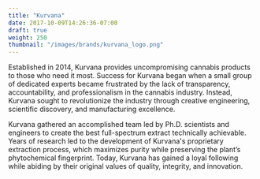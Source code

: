 ```yaml
---
title: "Kurvana"
date: 2017-10-09T14:26:36-07:00
draft: true
weight: 250
thumbnail: "/images/brands/kurvana_logo.png"
---
```

Established in 2014, Kurvana provides uncompromising cannabis products to those who need it most. Success for Kurvana began when a small group of dedicated experts became frustrated by the lack of transparency, accountability, and professionalism in the cannabis industry. Instead, Kurvana sought to revolutionize the industry through creative engineering, scientific discovery, and manufacturing excellence.

Kurvana gathered an accomplished team led by Ph.D. scientists and engineers to create the best full-spectrum extract technically achievable. Years of research led to the development of Kurvana's proprietary extraction process, which maximizes purity while preserving the plant’s phytochemical fingerprint. Today, Kurvana has gained a loyal following while abiding by their original values of quality, integrity, and innovation.
